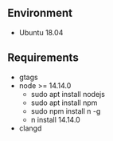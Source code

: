 ## Environment
* Ubuntu 18.04
## Requirements
* gtags
* node >= 14.14.0
    * sudo apt install nodejs 
    * sudo apt install npm
    * sudo npm install n -g
    * n install 14.14.0
* clangd



